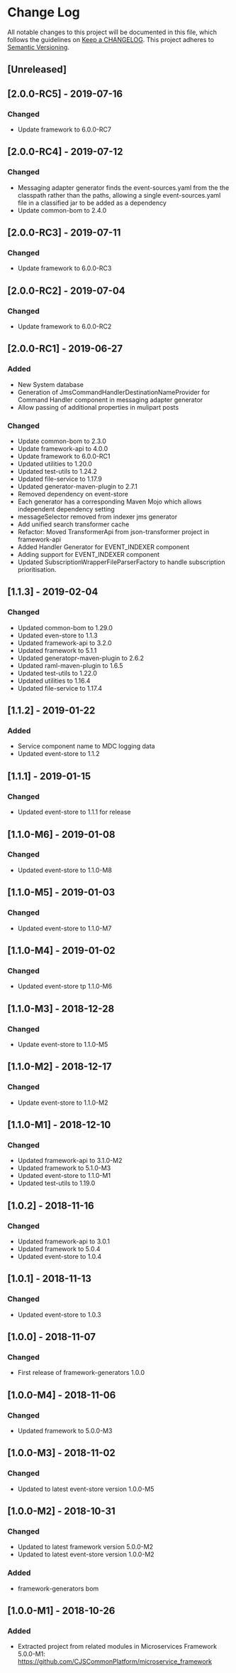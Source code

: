 # Change Log
All notable changes to this project will be documented in this file, which follows the guidelines
on [Keep a CHANGELOG](http://keepachangelog.com/). This project adheres to
[Semantic Versioning](http://semver.org/).

## [Unreleased] 

## [2.0.0-RC5] - 2019-07-16
### Changed
- Update framework to 6.0.0-RC7

## [2.0.0-RC4] - 2019-07-12

### Changed
- Messaging adapter generator finds the event-sources.yaml from the the classpath rather than the paths, allowing a single event-sources.yaml file in a classified jar to be added as a dependency
- Update common-bom to 2.4.0

## [2.0.0-RC3] - 2019-07-11

### Changed
- Update framework to 6.0.0-RC3

## [2.0.0-RC2] - 2019-07-04

### Changed
- Update framework to 6.0.0-RC2

## [2.0.0-RC1] - 2019-06-27

### Added
- New System database
- Generation of JmsCommandHandlerDestinationNameProvider for Command Handler component in messaging adapter generator
- Allow passing of additional properties in mulipart posts

### Changed
- Update common-bom to 2.3.0
- Update framework-api to 4.0.0
- Update framework to 6.0.0-RC1
- Updated utilities to 1.20.0
- Updated test-utils to 1.24.2
- Updated file-service to 1.17.9
- Updated generator-maven-plugin to 2.7.1
- Removed dependency on event-store
- Each generator has a corresponding Maven Mojo which allows independent dependency setting
- messageSelector removed from indexer jms generator
- Add unified search transformer cache
- Refactor: Moved TransformerApi from json-transformer project in framework-api
- Added Handler Generator for EVENT_INDEXER component
- Adding support for EVENT_INDEXER component
- Updated SubscriptionWrapperFileParserFactory to handle subscription prioritisation.

## [1.1.3] - 2019-02-04
### Changed
- Updated common-bom to 1.29.0
- Updated even-store to 1.1.3
- Updated framework-api to 3.2.0
- Updated framework to 5.1.1
- Updated generatopr-maven-plugin to 2.6.2
- Updated raml-maven-plugin to 1.6.5
- Updated test-utils to 1.22.0
- Updated utilities to 1.16.4
- Updated file-service to 1.17.4

## [1.1.2] - 2019-01-22
### Added
- Service component name to MDC logging data
- Updated event-store to 1.1.2

## [1.1.1] - 2019-01-15
### Changed
- Updated event-store to 1.1.1 for release

## [1.1.0-M6] - 2019-01-08
### Changed
- Updated event-store to 1.1.0-M8

## [1.1.0-M5] - 2019-01-03
### Changed
- Updated event-store to 1.1.0-M7

## [1.1.0-M4] - 2019-01-02
### Changed
- Updated event-store tp 1.1.0-M6

## [1.1.0-M3] - 2018-12-28
### Changed
- Update event-store to 1.1.0-M5

## [1.1.0-M2] - 2018-12-17
### Changed
- Update event-store to 1.1.0-M2

## [1.1.0-M1] - 2018-12-10

### Changed
- Updated framework-api to 3.1.0-M2
- Updated framework to 5.1.0-M3
- Updated event-store to 1.1.0-M1
- Updated test-utils to 1.19.0

## [1.0.2] - 2018-11-16

### Changed
- Updated framework-api to 3.0.1
- Updated framework to 5.0.4
- Updated event-store to 1.0.4

## [1.0.1] - 2018-11-13

### Changed
- Updated event-store to 1.0.3

## [1.0.0] - 2018-11-07

### Changed
- First release of framework-generators 1.0.0

## [1.0.0-M4] - 2018-11-06

### Changed
- Updated framework to 5.0.0-M3

## [1.0.0-M3] - 2018-11-02

### Changed
- Updated to latest event-store version 1.0.0-M5

## [1.0.0-M2] - 2018-10-31

### Changed
- Updated to latest framework version 5.0.0-M2
- Updated to latest event-store version 1.0.0-M2

### Added
- framework-generators bom 

## [1.0.0-M1] - 2018-10-26

### Added
- Extracted project from related modules in Microservices Framework 5.0.0-M1: https://github.com/CJSCommonPlatform/microservice_framework



